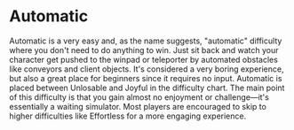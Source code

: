 # Automatic

Automatic is a very easy and, as the name suggests, "automatic" difficulty where you don't need to do anything to win. Just sit back and watch your character get pushed to the winpad or teleporter by automated obstacles like conveyors and client objects. It's considered a very boring experience, but also a great place for beginners since it requires no input. Automatic is placed between Unlosable and Joyful in the difficulty chart. The main point of this difficulty is that you gain almost no enjoyment or challenge—it's essentially a waiting simulator. Most players are encouraged to skip to higher difficulties like Effortless for a more engaging experience.